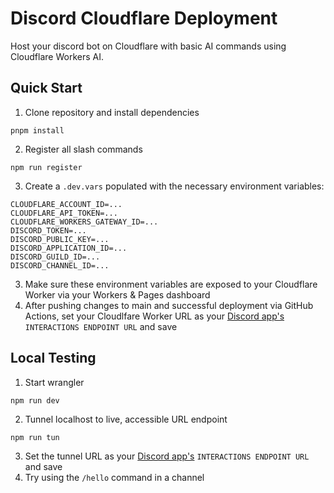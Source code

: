 # Discord Cloudflare Deployment
Host your discord bot on Cloudflare with basic AI commands using Cloudflare Workers AI.

## Quick Start  
1. Clone repository and install dependencies
```
pnpm install
```
2. Register all slash commands
```
npm run register
```
3. Create a `.dev.vars` populated with the necessary environment variables:
```env
CLOUDFLARE_ACCOUNT_ID=...
CLOUDFLARE_API_TOKEN=...
CLOUDFLARE_WORKERS_GATEWAY_ID=...
DISCORD_TOKEN=...
DISCORD_PUBLIC_KEY=...
DISCORD_APPLICATION_ID=...
DISCORD_GUILD_ID=...
DISCORD_CHANNEL_ID=...
```
3. Make sure these environment variables are exposed to your Cloudflare Worker via your Workers & Pages dashboard
4. After pushing changes to main and successful deployment via GitHub Actions, set your Cloudlfare Worker URL as your [Discord app's](https://discord.com/developers/applications) `INTERACTIONS ENDPOINT URL` and save

## Local Testing
1. Start wrangler
```
npm run dev
```
2. Tunnel localhost to live, accessible URL endpoint
```
npm run tun
```
3. Set the tunnel URL as your [Discord app's](https://discord.com/developers/applications) `INTERACTIONS ENDPOINT URL` and save
4. Try using the `/hello` command in a channel
